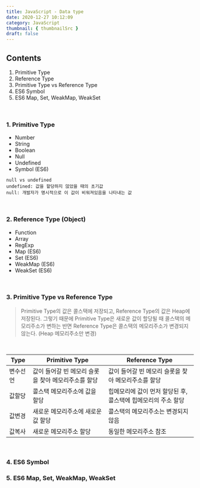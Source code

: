 ```yaml
---
title: JavaScript - Data type
date: 2020-12-27 10:12:09
category: JavaScript
thumbnail: { thumbnailSrc }
draft: false
---
```


## Contents 
1. Primitive Type
2. Reference Type
3. Primitive Type vs Reference Type 
4. ES6 Symbol
5. ES6 Map, Set, WeakMap, WeakSet

<br/>

### 1. Primitive Type
- Number 
- String 
- Boolean 
- Null
- Undefined 
- Symbol (ES6)

```
null vs undefined 
undefined: 값을 할당하지 않았을 때의 초기값
null: 개발자가 명시적으로 이 값이 비워져있음을 나타내는 값
```

<br/>

### 2. Reference Type (Object)
- Function
- Array
- RegExp
- Map (ES6)
- Set (ES6)
- WeakMap (ES6)
- WeakSet (ES6)

<br/>

### 3. Primitive Type vs Reference Type
> Primitive Type의 값은 콜스택에 저장되고, Reference Type의 값은 Heap에 저장된다. 
  그렇기 때문에 Primitive Type은 새로운 값이 할당될 때 콜스택의 메모리주소가 변하는 반면 Reference Type은 콜스택의 메모리주소가 변경되지 않는다. (Heap 메모리주소만 변경)

<br/>

| Type | Primitive Type | Reference Type |
| ---- | ---- | ---- |
| 변수선언 | 값이 들어갈 빈 메모리 슬롯을 찾아 메모리주소를 할당 | 값이 들어갈 빈 메모리 슬롯을 찾아 메모리주소를 할당
| 값할당 | 콜스택 메모리주소에 값을 할당 | 힙메모리에 값이 먼저 할당된 후, 콜스택에 힙메모리의 주소 할당 |
| 값변경 | 새로운 메모리주소에 새로운 값 할당 | 콜스택의 메모리주소는 변경되지 않음 |
| 값복사 | 새로운 메모리주소 할당 | 동일한 메모리주소 참조 |

<br/>

### 4. ES6 Symbol
### 5. ES6 Map, Set, WeakMap, WeakSet
